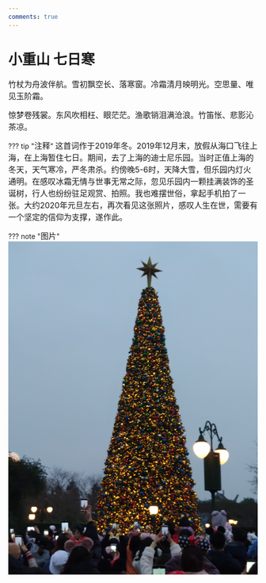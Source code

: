 ```yaml
---
comments: true
---
```


# **小重山 七日寒**

<font size=3>竹杖为舟波伴航。雪初飘空长、落寒窗。冷霜清月映明光。空思量、唯见玉阶霜。</font>

<font size=3>惊梦卷残裳。东风吹相枉、眼茫茫。渔歌销泪满沧浪。竹笛怅、悲影沁茶凉。</font>

??? tip "<font size=3>注释</font>"
    <font size=3>这首词作于2019年冬。2019年12月末，放假从海口飞往上海，在上海暂住七日。期间，去了上海的迪士尼乐园。当时正值上海的冬天，天气寒冷，严冬肃杀。约傍晚5-6时，天降大雪，但乐园内灯火通明。在感叹冰霜无情与世事无常之际，忽见乐园内一颗挂满装饰的圣诞树，行人也纷纷驻足观赏、拍照。我也难摆世俗，拿起手机拍了一张。大约2020年元旦左右，再次看见这张照片，感叹人生在世，需要有一个坚定的信仰为支撑，遂作此。</font>

??? note "<font size=3>图片</font>"
    ![ ](poem/小重山/圣诞树.png "圣诞树")
